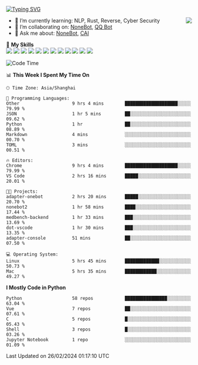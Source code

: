 [![Typing SVG](https://readme-typing-svg.herokuapp.com?size=25&duration=2500&color=8C43EA&vCenter=true&width=200&height=40&lines=Hi+there+%F0%9F%91%8B%F0%9F%8F%BB;I'm+yanyongyu)](https://git.io/typing-svg)

<a href="#">
  <img align="right" src="https://github-readme-stats.vercel.app/api?username=yanyongyu&count_private=true&show_icons=true&bg_color=15,f2f7fd,E0EAFC" />
</a>

- 🌱 I’m currently learning: NLP, Rust, Reverse, Cyber Security
- 👯 I’m collaborating on: [NoneBot](https://github.com/nonebot), [QQ Bot](https://github.com/Mrs4s/go-cqhttp)
- 💬 Ask me about: [NoneBot](https://github.com/nonebot), [CAI](https://github.com/cscs181/CAI)

🌟 **My Skills**  
![](https://img.shields.io/badge/-Python-3e74a2?style=flat-square&logo=Python&logoColor=fff)
![](https://img.shields.io/badge/-TypeScript-3178C6?style=flat-square&logo=TypeScript&logoColor=fff)
![](https://img.shields.io/badge/-Vue-4fc08d?style=flat-square&logo=Vue.js&logoColor=fff)
![](https://img.shields.io/badge/-React-2d98ce?style=flat-square&logo=React&logoColor=fff)
![](https://img.shields.io/badge/-FastAPI-009688?style=flat-square&logo=FastAPI&logoColor=fff)
![](https://img.shields.io/badge/-Linux-000000?style=flat-square&logo=Linux&logoColor=fff)
![](https://img.shields.io/badge/-Docker-2496ED?style=flat-square&logo=Docker&logoColor=fff)
![](https://img.shields.io/badge/-Kubernetes-326CE5?style=flat-square&logo=Kubernetes&logoColor=fff)
![](https://img.shields.io/badge/-GitHub%20Actions-2088FF?style=flat-square&logo=GitHubActions&logoColor=fff)
![](https://img.shields.io/badge/-PostgreSQL-4169E1?style=flat-square&logo=PostgreSQL&logoColor=fff)
![](https://img.shields.io/badge/-Redis-DC382D?style=flat-square&logo=Redis&logoColor=fff)
![](https://img.shields.io/badge/-MongoDB-47A248?style=flat-square&logo=MongoDB&logoColor=fff)

<!--START_SECTION:waka-->
![Code Time](http://img.shields.io/badge/Code%20Time-5%2C847%20hrs%2047%20mins-blue)

📊 **This Week I Spent My Time On** 

```text
🕑︎ Time Zone: Asia/Shanghai

💬 Programming Languages: 
Other                    9 hrs 4 mins        ████████████████████░░░░░   79.99 % 
JSON                     1 hr 5 mins         ██░░░░░░░░░░░░░░░░░░░░░░░   09.62 % 
Python                   1 hr                ██░░░░░░░░░░░░░░░░░░░░░░░   08.89 % 
Markdown                 4 mins              ░░░░░░░░░░░░░░░░░░░░░░░░░   00.70 % 
TOML                     3 mins              ░░░░░░░░░░░░░░░░░░░░░░░░░   00.51 % 

🔥 Editors: 
Chrome                   9 hrs 4 mins        ████████████████████░░░░░   79.99 % 
VS Code                  2 hrs 16 mins       █████░░░░░░░░░░░░░░░░░░░░   20.01 % 

🐱‍💻 Projects: 
adapter-onebot           2 hrs 20 mins       █████░░░░░░░░░░░░░░░░░░░░   20.70 % 
nonebot2                 1 hr 58 mins        ████░░░░░░░░░░░░░░░░░░░░░   17.44 % 
medbench-backend         1 hr 33 mins        ███░░░░░░░░░░░░░░░░░░░░░░   13.69 % 
dot-vscode               1 hr 30 mins        ███░░░░░░░░░░░░░░░░░░░░░░   13.35 % 
adapter-console          51 mins             ██░░░░░░░░░░░░░░░░░░░░░░░   07.50 % 

💻 Operating System: 
Linux                    5 hrs 45 mins       █████████████░░░░░░░░░░░░   50.73 % 
Mac                      5 hrs 35 mins       ████████████░░░░░░░░░░░░░   49.27 % 
```

**I Mostly Code in Python** 

```text
Python                   58 repos            ████████████████░░░░░░░░░   63.04 % 
Vue                      7 repos             ██░░░░░░░░░░░░░░░░░░░░░░░   07.61 % 
C                        5 repos             █░░░░░░░░░░░░░░░░░░░░░░░░   05.43 % 
Shell                    3 repos             █░░░░░░░░░░░░░░░░░░░░░░░░   03.26 % 
Jupyter Notebook         1 repo              ░░░░░░░░░░░░░░░░░░░░░░░░░   01.09 % 
```




 Last Updated on 26/02/2024 01:17:10 UTC
<!--END_SECTION:waka-->
